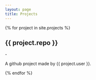 ```yaml
---
layout: page
title: Projects
---
```

<head>
<script src="https://ajax.microsoft.com/ajax/jquery/jquery-1.4.2.min.js" type="text/javascript"></script>
<script src="/js/projects.js"></script>
</head>


{% for project in site.projects %}

<div class="github" data-repo="{{ project.repo }}" data-user="{{ project.user }}">
<h2 class="projectTitle">{{ project.repo }}</h2> - <span class="projectLanguage"></span>
<p class="projectDescription">A github project made by {{ project.user }}.</p>
</div>
{% endfor %}
